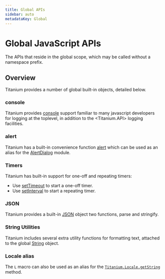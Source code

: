 ```yaml
---
title: Global APIs
sidebar: auto
metadataKey: Global
---
```


<Breadcrumb/>

# Global JavaScript APIs

The APIs that reside in the global scope, which may be called without a namespace prefix.

## Overview

Titanium provides a number of global built-in objects, detailed below.

### console

Titanium provides [console](global/console.md) support familiar to many javascript developers for logging at the toplevel, in addition to the <Titanium.API> logging facilities.

### alert

Titanium has a built-in convenience function [alert](global/alert.md) which can be used as an alias for the [AlertDialog](titanium/ui/alertdialog) module.

### Timers

Titanium has built-in support for one-off and repeating timers:
* Use [setTimeout](global.md#settimeout) to start a one-off timer.
* Use  [setInterval](global.md#setinterval) to start a repeating timer.

### JSON

Titanium provides a built-in [JSON](global/json.md) object two functions, parse and stringify.

### String Utilities

Titanium includes several extra utility functions for formatting text, attached to the global [String](global/string.md) object.

### Locale alias

The `L` macro can also be used as an alias for the [`Titanium.Locale.getString`](titanium/locale.md#getstring) method.

<ApiDocs/>